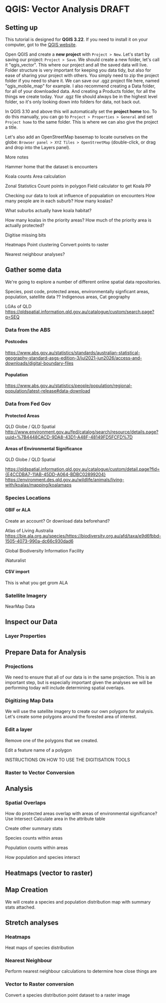 # QGIS: Vector Analysis DRAFT

## Setting up

This tutorial is designed for **QGIS 3.22**. If you need to install it on your computer, got to the [QGIS website](https://qgis.org/en/site/forusers/download.html).

Open QGIS and create a **new project** with `Project > New`.
Let's start by saving our project: `Project > Save`. We should create a new folder, let's call it "qgis_vector". This where our project and all the saved data will live. Folder structure is very important for keeping you data tidy, but also for ease of sharing your project with others. You simply need to zip the project folder if you need to share it. We can save our .qgz project file here, named "qgis_mobile_map" for example.
I also recommend creating a Data folder, for all of your downloaded data. And creating a Products folder, for all the things we create today. Your .qgz file should always be in the highest level folder, so it's only looking down into folders for data, not back out.

In QGIS 3.10 and above this will automatically set the **project home** too. To do this manually, you can go to `Project > Properties > General` and set `Project home` to the same folder. This is where we can also give the project a title.

Let's also add an OpenStreetMap basemap to locate ourselves on the globe: `Browser panel > XYZ Tiles > OpenStreetMap` (double-click, or drag and drop into the Layers panel).


More notes

Hammer home that the dataset is encounters

Koala counts 
Area calculation

Zonal Statistics
Count points in polygon
Field calculator to get Koala PP

Checking our data to look at influence of popualation on encounters
How many people are in each suburb?
How many koalas?

What suburbs actually have koala habitat?

How many koalas in the priority areas?
How much of the priority area is actually protected?

Digitise missing bits

Heatmaps
Point clustering
Convert points to raster

Nearest neighbour analyses?



## Gather some data

We're going to explore a number of different online spatial data repositories.


Species, post code, protected areas, environmentally signficant areas, population, satellite data
?? Indigenous areas, Cat geography

LGAs of QLD
https://qldspatial.information.qld.gov.au/catalogue/custom/search.page?q=SEQ

### Data from the ABS
#### Postcodes
https://www.abs.gov.au/statistics/standards/australian-statistical-geography-standard-asgs-edition-3/jul2021-jun2026/access-and-downloads/digital-boundary-files

#### Population
https://www.abs.gov.au/statistics/people/population/regional-population/latest-release#data-download

### Data from Fed Gov
#### Protected Areas
QLD Globe / QLD Spatial
http://www.environment.gov.au/fed/catalog/search/resource/details.page?uuid=%7B4448CACD-9DA8-43D1-A48F-48149FD5FCFD%7D

#### Areas of Environmental Significance
QLD Globe / QLD Spatial

https://qldspatial.information.qld.gov.au/catalogue/custom/detail.page?fid={E4CCDBA7-11AB-45DD-A064-BDBC02899204}
https://environment.des.qld.gov.au/wildlife/animals/living-with/koalas/mapping/koalamaps

### Species Locations
#### GBIF or ALA
Create an account?
Or download data beforehand?

Atlas of Living Australia
https://bie.ala.org.au/species/https://biodiversity.org.au/afd/taxa/e9d6fbbd-1505-4073-990a-dc66c930dad6

Global Biodiversity Information Facility

iNaturalist

#### CSV import
This is what you get grom ALA

### Satellite Imagery
NearMap Data

## Inspect our Data
### Layer Properties

## Prepare Data for Analysis
### Projections
We need to ensure that all of our data is in the same projection. This is an important step, but is especially important given the analyses we will be performing today will include determining spatial overlaps.

### Digitizing Map Data
We will use the satellite imagery to create our own polygons for analysis.
Let's create some polygons around the forested area of interest.

### Edit a layer
Remove one of the polygons that we created.

Edit a feature name of a polygon

INSTRUCTIONS ON HOW TO USE THE DIGITISATION TOOLS

### Raster to Vector Conversion

## Analysis
### Spatial Overlaps

How do protected areas overlap with areas of environmental significance?
Use Intersect
Calculate area in the attribute table

Create other summary stats

Species counts within areas

Population counts within areas

How population and species interact

## Heatmaps (vector to raster)


## Map Creation
We will create a species and population distribution map with summary stats attached.



## Stretch analyses

### Heatmaps

Heat maps of species distribution

### Nearest Neighbour

Perform nearest neighbour calculations to determine how close things are

### Vector to Raster conversion

Convert a species distribution point dataset to a raster image



